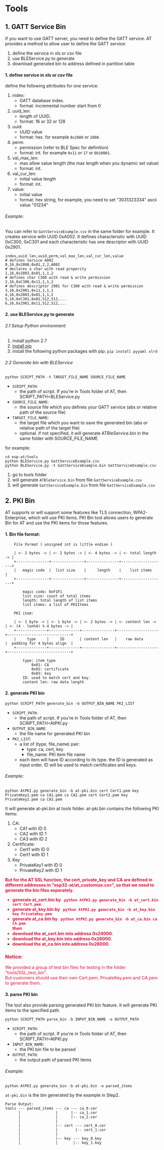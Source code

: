 # Tools

## 1. GATT Service Bin

If you want to use GATT server, you need to define the GATT service.
AT provides a method to allow user to define the GATT service:

1. define the service in xls or csv file
2. use BLEService.py to generate
3. download generated bin to address defined in partition table


#### 1. define service in xls or csv file

define the following attributes for one service:
1. index:
    * GATT database index.
    * format: incremental number start from 0
2. uuid_len:
    * length of UUID.
    * format: 16 or 32 or 128
3. uuid:
    * UUID value
    * format: hex. for example `0x2800` or `2800`.
4. perm:
    * permission (refer to BLE Spec for definition)
    * format: int. for example `0x11` or `17` or `0b10001`.
5. val\_max\_len:
    * max allow value length (the max length when you dynamic set value)
    * format: int.
6. val\_cur\_len:
    * initial value length
    * format: int.
7. value:
    * initial value
    * format: hex string, for example, you need to set "3031323334" ascii value "01234"

###### Example:

You can refer to `GattServiceExample.csv` in the same folder for example.
It creates service with UUID 0xA002. It defines characteristic with UUID 0xC300, 0xC301 and each characteristic has one descriptor with UUID 0x2901.

```csv
index,uuid_len,uuid,perm,val_max_len,val_cur_len,value
# defines service A002
0,16,0x2800,0x01,2,2,A002
# declares a char with read properity
1,16,0x2803,0x01,1,1,2
# defines char C300 with read & write permission
2,16,0xC300,0x11,1,1,1
# defines descriptor 2901 for C300 with read & write permission
3,16,0x2901,0x11,1,1,1
4,16,0x2803,0x01,1,1,2
5,16,0xC301,0x01,512,512,...
6,16,0x2901,0x11,512,512,...
```

#### 2. use BLEService.py to generate

###### 2.1 Setup Python environment:
1. install python 2.7
2. [install pip](https://pip.pypa.io/en/latest/installing/)
3. install the following python packages with pip:
`pip install pyyaml xlrd`

###### 2.2 Generate bin with BLEService

```commandline
python SCRIPT_PATH -t TARGET_FILE_NAME SOURCE_FILE_NAME
```

* `SCRIPT_PATH`:
    * the path of script. If you're in Tools folder of AT, then SCRIPT_PATH=BLEService.py
* `SOURCE_FILE_NAME`:
    * the source file which you defines your GATT service (abs or relative path of the source file)
* `TARGET_FILE_NAME`:
    * the target file which you want to save the generated bin (abs or relative path of the target file)
    * optional. if not specified, it will generate ATBleService.bin in the same folder with SOURCE\_FILE_NAME

for example:
```commandline
cd esp-at/tools
python BLEService.py GattServiceExample.csv
python BLEService.py -t GattServiceExample.bin GattServiceExample.csv
```

1. go to tools folder
2. will generate `ATBleService.bin` from file `GattServiceExample.csv`
3. will generate `GattServiceExample.bin` from file `GattServiceExample.csv`


## 2. PKI Bin

AT supports or will support some features like TLS connection, WPA2-Enterprise, which will use PKI items.
PKI Bin tool allows users to generate Bin for AT and use the PKI items for those features.

#### 1. Bin file format:
```
    File Format ( unsigned int is little endian )

    | <- 2 bytes -> | <- 2 bytes -> | <- 4 bytes -> | <- total length -> |
    +---------------+---------------+---------------+--------------------+
    |   magic code  |  list size    |     length    |    list items      |
    +---------------+---------------+---------------+--------------------+

        magic code: 0xF1F1
        list size: count of total items
        length: total length of list items
        list items: a list of PKIItems
    
    PKI item:

    | <- 1 byte -> | <- 1 byte -> | <- 2 bytes -> | <- content len -> | <- (4 - len%4) % 4 bytes -> |
    +--------------+--------------+---------------+-------------------+-----------------------------+
    |     type     |     ID       | content len   |    raw data       |  padding for 4 bytes align  |
    +--------------+--------------+---------------+-------------------+-----------------------------+

        type: item type
            0x01: CA
            0x02: certificate
            0x03: key
        ID: used to match cert and key.
        content len: raw data length
```

#### 2. generate PKI bin

```commandline
python SCRIPT_PATH generate_bin -b OUTPUT_BIN_NAME PKI_LIST
```

* `SCRIPT_PATH`:
    * the path of script. If you're in Tools folder of AT, then SCRIPT_PATH=AtPKI.py
* `OUTPUT_BIN_NAME`:
    * the file name for generated PKI bin
* `PKI_LIST`:
    * a list of (type, file_name) pair:
        * type: ca, cert, key
        * file_name: PKI item file name
    * each item will have ID according to its type. the ID is generated as input order. ID will be used to match certificates and keys.

###### Example:

```commandline
python AtPKI.py generate_bin -b at-pki.bin cert Cert1.pem key PrivateKey1.pem ca CA1.pem ca CA2.pem cert Cert2.pem key PrivateKey2.pem ca CA3.pem
```

It will generate at-pki.bin at tools folder. at-pki.bin contains the following PKI items:

1. CA:
    * CA1 with ID 0
    * CA2 with ID 1
    * CA3 with ID 2
2. Certificate:
    * Cert1 with ID 0
    * Cert1 with ID 1
3. Key
    * PrivateKey1 with ID 0
    * PrivateKey2 with ID 1

<b><font color=#DC143C> But for the AT SSL function, the cert, private_key and CA are defined in different addresses in "esp32-at/at_customize.csv", so that we need to generate the bin files seperately. 

* generate at_cert.bin by  ```
python AtPKI.py generate_bin -b at_cert.bin cert Cert.pem```  
* generate at_key.bin by  ```
python AtPKI.py generate_bin -b at_key.bin key PrivateKey.pem```  
* generate at_ca.bin by ```
python AtPKI.py generate_bin -b at_ca.bin ca CA.pem```  
then   
* download the at_cert.bin into address 0x24000.  
* download the at_key.bin into address 0x26000.
* download the at_ca.bin into address 0x28000.</font></b>

### <font color=#DC143C>Notice:   
We provided a group of test bin files for testing in the folder "tools/SSL_test_bin".   
But customers should use their own Cert.pem, PrivateKey.pem and CA.pem to generate them.</font>

#### 3. parse PKI bin

The tool also provide parsing generated PKI bin feature. It will generate PKI items to the specified path.

```commandline
python SCRIPT_PATH parse_bin -b INPUT_BIN_NAME -o OUTPUT_PATH
```

* `SCRIPT_PATH`:
    * the path of script. If you're in Tools folder of AT, then SCRIPT_PATH=AtPKI.py
* `INPUT_BIN_NAME`:
    * the PKI bin file to be parsed
* `OUTPUT_PATH`:
    * the output path of parsed PKI items

###### Example:

```commandline
python AtPKI.py generate_bin -b at-pki.bin -o parsed_items
```

`at-pki.bin` is the bin generated by the example in Step2.

```
Parse Output:
tools --- parsed_items --- ca --- ca_0.cer
      |                |      |-- ca_1.cer
      |                |      |-- ca_2.cer
      |                |
      |                |-- cert --- cert_0.cer
      |                |        |-- cert_1.cer
      |                |
      |                |-- key --- key_0.key
      |                |       |-- key_1.key
```

